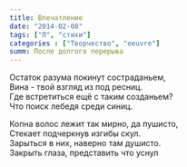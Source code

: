 ```yaml
---
title: Впечатление
date: "2014-02-08"
tags: ["Л", "стихи"]
categories : ["Творчество", "oeuvre"]
summ: После долгого перерыва
---
```



Остаток разума покинут состраданьем,  
Вина - твой взгляд из под ресниц.  
Где встретиться ещё с таким созданьем?  
Что поиск лебедя среди синиц.  
  
Копна волос лежит так мирно, да пушисто,  
Стекает подчеркнув изгибы скул.  
Зарыться в них, наверно там душисто.  
Закрыть глаза, представить что уснул  